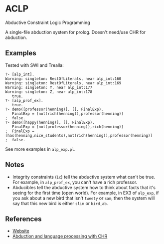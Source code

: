 # ACLP

Abductive Constraint Logic Programming

A single-file abduction system for prolog. Doesn't need/use CHR for abduction.

## Examples

Tested with SWI and Trealla:

```
?- [alp_int].
Warning: singleton: RestOfLiterals, near alp_int:160
Warning: singleton: RestOfLiterals, near alp_int:169
Warning: singleton: Y, near alp_int:177
Warning: singleton: Z, near alp_int:178
   true.
?- [alp_prof_ex].
   true.
?- demo([professor(henning)], [], FinalExp).
   FinalExp = [not(rich(henning)),professor(henning)]
;  false.
?- demo([happy(henning)], [], FinalExp).
   FinalExp = [not(professor(henning)),rich(henning)]
;  FinalExp = [has(henning,nice_students),not(rich(henning)),professor(henning)]
;  false.
```

See more examples in `alp_exp.pl`.

## Notes

- Integrity constraints (`ic`) tell the abductive system what can't be true. For example, in
  `alp_prof_ex`, you can't have a rich professor.  
- Abducibles tell the abductive system how to think about facts that it's seeing for the first time
  (open world). For example, in EX3 of `alp_exp`, if you ask about a new bird that isn't `tweety` or
  `sam`, then the system will say that this new bird is either `slim` or `bird_ab`.

## References

- [Website](https://www.cs.ucy.ac.cy/aclp/)  
- [Abduction and language processing with CHR](https://met.guc.edu.eg/CHR2013/Material/abduction.pdf)
